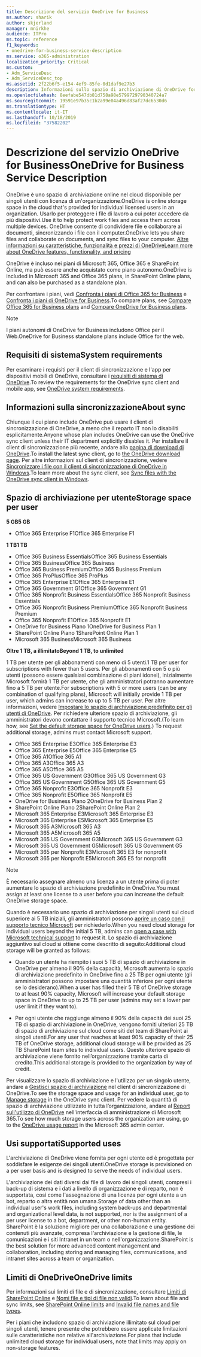 ```yaml
---
title: Descrizione del servizio OneDrive for Business
ms.author: sharik
author: skjerland
manager: mnirkhe
audience: ITPro
ms.topic: reference
f1_keywords:
- onedrive-for-business-service-description
ms.service: o365-administration
localization_priority: Critical
ms.custom:
- Adm_ServiceDesc
- Adm_ServiceDesc_top
ms.assetid: 2f22b6f5-e154-4ef9-85fe-0d1daf9e27b3
description: Informazioni sullo spazio di archiviazione di OneDrive fornito per ogni piano di abbonamento.
ms.openlocfilehash: 8eefabe547db81d758a98e5799729790340724a7
ms.sourcegitcommit: 19591e97b35c1b2a99e04a496d83af27dc6530d6
ms.translationtype: HT
ms.contentlocale: it-IT
ms.lasthandoff: 10/18/2019
ms.locfileid: "37582202"
---
```

# <a name="onedrive-for-business-service-description"></a><span data-ttu-id="428a4-103">Descrizione del servizio OneDrive for Business</span><span class="sxs-lookup"><span data-stu-id="428a4-103">OneDrive for Business Service Description</span></span>

<span data-ttu-id="428a4-104">OneDrive è uno spazio di archiviazione online nel cloud disponibile per singoli utenti con licenza di un'organizzazione.</span><span class="sxs-lookup"><span data-stu-id="428a4-104">OneDrive is online storage space in the cloud that's provided for individual licensed users in an organization.</span></span> <span data-ttu-id="428a4-105">Usarlo per proteggere i file di lavoro a cui poter accedere da più dispositivi.</span><span class="sxs-lookup"><span data-stu-id="428a4-105">Use it to help protect work files and access them across multiple devices.</span></span> <span data-ttu-id="428a4-106">OneDrive consente di condividere file e collaborare ai documenti, sincronizzando i file con il computer.</span><span class="sxs-lookup"><span data-stu-id="428a4-106">OneDrive lets you share files and collaborate on documents, and sync files to your computer.</span></span> [<span data-ttu-id="428a4-107">Altre informazioni su caratteristiche, funzionalità e prezzi di OneDrive</span><span class="sxs-lookup"><span data-stu-id="428a4-107">Learn more about OneDrive features, functionality, and pricing</span></span>](https://go.microsoft.com/fwlink/?linkid=850345) 
  
<span data-ttu-id="428a4-108">OneDrive è incluso nei piani di Microsoft 365, Office 365 e SharePoint Online, ma può essere anche acquistato come piano autonomo.</span><span class="sxs-lookup"><span data-stu-id="428a4-108">OneDrive is included in Microsoft 365 and Office 365 plans, in SharePoint Online plans, and can also be purchased as a standalone plan.</span></span> 
    
<span data-ttu-id="428a4-109">Per confrontare i piani, vedi [Confronta i piani di Office 365 for Business](https://go.microsoft.com/fwlink/?linkid=799177) e [Confronta i piani di OneDrive for Business](https://products.office.com/onedrive-for-business/compare-onedrive-for-business-plans).</span><span class="sxs-lookup"><span data-stu-id="428a4-109">To compare plans, see [Compare Office 365 for Business plans](https://go.microsoft.com/fwlink/?linkid=799177) and [Compare OneDrive for Business plans](https://products.office.com/onedrive-for-business/compare-onedrive-for-business-plans).</span></span> 
  
> [!NOTE]
> <span data-ttu-id="428a4-110">I piani autonomi di OneDrive for Business includono Office per il Web.</span><span class="sxs-lookup"><span data-stu-id="428a4-110">OneDrive for Business standalone plans include Office for the web.</span></span> 
  
## <a name="system-requirements"></a><span data-ttu-id="428a4-111">Requisiti di sistema</span><span class="sxs-lookup"><span data-stu-id="428a4-111">System requirements</span></span>

<span data-ttu-id="428a4-112">Per esaminare i requisiti per il client di sincronizzazione e l'app per dispositivi mobili di OneDrive, consultare i [requisiti di sistema di OneDrive](https://go.microsoft.com/fwlink/?linkid=837584).</span><span class="sxs-lookup"><span data-stu-id="428a4-112">To review the requirements for the OneDrive sync client and mobile app, see [OneDrive system requirements](https://go.microsoft.com/fwlink/?linkid=837584).</span></span>
  
## <a name="about-sync"></a><span data-ttu-id="428a4-113">Informazioni sulla sincronizzazione</span><span class="sxs-lookup"><span data-stu-id="428a4-113">About sync</span></span>

<span data-ttu-id="428a4-114">Chiunque il cui piano include OneDrive può usare il client di sincronizzazione di OneDrive, a meno che il reparto IT non lo disabiliti esplicitamente.</span><span class="sxs-lookup"><span data-stu-id="428a4-114">Anyone whose plan includes OneDrive can use the OneDrive sync client unless their IT department explicitly disables it.</span></span> <span data-ttu-id="428a4-115">Per installare il client di sincronizzazione più recente, andare alla [pagina di download di OneDrive](https://onedrive.live.com/about/download/).</span><span class="sxs-lookup"><span data-stu-id="428a4-115">To install the latest sync client, go to [the OneDrive download page](https://onedrive.live.com/about/download/).</span></span> <span data-ttu-id="428a4-116">Per altre informazioni sul client di sincronizzazione, vedere [Sincronizzare i file con il client di sincronizzazione di OneDrive in Windows](https://support.office.com/article/615391c4-2bd3-4aae-a42a-858262e42a49).</span><span class="sxs-lookup"><span data-stu-id="428a4-116">To learn more about the sync client, see [Sync files with the OneDrive sync client in Windows](https://support.office.com/article/615391c4-2bd3-4aae-a42a-858262e42a49).</span></span>
  
## <a name="storage-space-per-user"></a><span data-ttu-id="428a4-117">Spazio di archiviazione per utente</span><span class="sxs-lookup"><span data-stu-id="428a4-117">Storage space per user</span></span>

<span data-ttu-id="428a4-118">**5 GB**</span><span class="sxs-lookup"><span data-stu-id="428a4-118">**5 GB**</span></span>

- <span data-ttu-id="428a4-119">Office 365 Enterprise F1</span><span class="sxs-lookup"><span data-stu-id="428a4-119">Office 365 Enterprise F1</span></span>

<span data-ttu-id="428a4-120">**1 TB**</span><span class="sxs-lookup"><span data-stu-id="428a4-120">**1 TB**</span></span>

- <span data-ttu-id="428a4-121">Office 365 Business Essentials</span><span class="sxs-lookup"><span data-stu-id="428a4-121">Office 365 Business Essentials</span></span>
- <span data-ttu-id="428a4-122">Office 365 Business</span><span class="sxs-lookup"><span data-stu-id="428a4-122">Office 365 Business</span></span>
- <span data-ttu-id="428a4-123">Office 365 Business Premium</span><span class="sxs-lookup"><span data-stu-id="428a4-123">Office 365 Business Premium</span></span>
- <span data-ttu-id="428a4-124">Office 365 ProPlus</span><span class="sxs-lookup"><span data-stu-id="428a4-124">Office 365 ProPlus</span></span>
- <span data-ttu-id="428a4-125">Office 365 Enterprise E1</span><span class="sxs-lookup"><span data-stu-id="428a4-125">Office 365 Enterprise E1</span></span>
- <span data-ttu-id="428a4-126">Office 365 Government G1</span><span class="sxs-lookup"><span data-stu-id="428a4-126">Office 365 Government G1</span></span>
- <span data-ttu-id="428a4-127">Office 365 Nonprofit Business Essentials</span><span class="sxs-lookup"><span data-stu-id="428a4-127">Office 365 Nonprofit Business Essentials</span></span>
- <span data-ttu-id="428a4-128">Office 365 Nonprofit Business Premium</span><span class="sxs-lookup"><span data-stu-id="428a4-128">Office 365 Nonprofit Business Premium</span></span>
- <span data-ttu-id="428a4-129">Office 365 Nonprofit E1</span><span class="sxs-lookup"><span data-stu-id="428a4-129">Office 365 Nonprofit E1</span></span>
- <span data-ttu-id="428a4-130">OneDrive for Business Piano 1</span><span class="sxs-lookup"><span data-stu-id="428a4-130">OneDrive for Business Plan 1</span></span>
- <span data-ttu-id="428a4-131">SharePoint Online Piano 1</span><span class="sxs-lookup"><span data-stu-id="428a4-131">SharePoint Online Plan 1</span></span>
- <span data-ttu-id="428a4-132">Microsoft 365 Business</span><span class="sxs-lookup"><span data-stu-id="428a4-132">Microsoft 365 Business</span></span>

<span data-ttu-id="428a4-133">**Oltre 1 TB, a illimitato**</span><span class="sxs-lookup"><span data-stu-id="428a4-133">**Beyond 1 TB, to unlimited**</span></span>
 
<span data-ttu-id="428a4-134">1 TB per utente per gli abbonamenti con meno di 5 utenti.</span><span class="sxs-lookup"><span data-stu-id="428a4-134">1 TB per user for subscriptions with fewer than 5 users.</span></span> <span data-ttu-id="428a4-135">Per gli abbonamenti con 5 o più utenti (possono essere qualsiasi combinazione di piani idonei), inizialmente Microsoft fornirà 1 TB per utente, che gli amministratori potranno aumentare fino a 5 TB per utente.</span><span class="sxs-lookup"><span data-stu-id="428a4-135">For subscriptions with 5 or more users (can be any combination of qualifying plans), Microsoft will initially provide 1 TB per user, which admins can increase to up to 5 TB per user.</span></span> <span data-ttu-id="428a4-136">Per altre informazioni, vedere [Impostare lo spazio di archiviazione predefinito per gli utenti di OneDrive](/onedrive/set-default-storage-space). Per richiedere ulteriore spazio di archiviazione, gli amministratori devono contattare il supporto tecnico Microsoft.</span><span class="sxs-lookup"><span data-stu-id="428a4-136">(To learn how, see [Set the default storage space for OneDrive users](/onedrive/set-default-storage-space).) To request additional storage, admins must contact Microsoft support.</span></span>

- <span data-ttu-id="428a4-137">Office 365 Enterprise E3</span><span class="sxs-lookup"><span data-stu-id="428a4-137">Office 365 Enterprise E3</span></span>
- <span data-ttu-id="428a4-138">Office 365 Enterprise E5</span><span class="sxs-lookup"><span data-stu-id="428a4-138">Office 365 Enterprise E5</span></span>
- <span data-ttu-id="428a4-139">Office 365 A1</span><span class="sxs-lookup"><span data-stu-id="428a4-139">Office 365 A1</span></span>
- <span data-ttu-id="428a4-140">Office 365 A3</span><span class="sxs-lookup"><span data-stu-id="428a4-140">Office 365 A3</span></span>
- <span data-ttu-id="428a4-141">Office 365 A5</span><span class="sxs-lookup"><span data-stu-id="428a4-141">Office 365 A5</span></span>
- <span data-ttu-id="428a4-142">Office 365 US Government G3</span><span class="sxs-lookup"><span data-stu-id="428a4-142">Office 365 US Government G3</span></span>
- <span data-ttu-id="428a4-143">Office 365 US Government G5</span><span class="sxs-lookup"><span data-stu-id="428a4-143">Office 365 US Government G5</span></span>
- <span data-ttu-id="428a4-144">Office 365 Nonprofit E3</span><span class="sxs-lookup"><span data-stu-id="428a4-144">Office 365 Nonprofit E3</span></span>
- <span data-ttu-id="428a4-145">Office 365 Nonprofit E5</span><span class="sxs-lookup"><span data-stu-id="428a4-145">Office 365 Nonprofit E5</span></span>
- <span data-ttu-id="428a4-146">OneDrive for Business Piano 2</span><span class="sxs-lookup"><span data-stu-id="428a4-146">OneDrive for Business Plan 2</span></span>
- <span data-ttu-id="428a4-147">SharePoint Online Piano 2</span><span class="sxs-lookup"><span data-stu-id="428a4-147">SharePoint Online Plan 2</span></span>
- <span data-ttu-id="428a4-148">Microsoft 365 Enterprise E3</span><span class="sxs-lookup"><span data-stu-id="428a4-148">Microsoft 365 Enterprise E3</span></span>
- <span data-ttu-id="428a4-149">Microsoft 365 Enterprise E5</span><span class="sxs-lookup"><span data-stu-id="428a4-149">Microsoft 365 Enterprise E5</span></span>
- <span data-ttu-id="428a4-150">Microsoft 365 A3</span><span class="sxs-lookup"><span data-stu-id="428a4-150">Microsoft 365 A3</span></span>
- <span data-ttu-id="428a4-151">Microsoft 365 A5</span><span class="sxs-lookup"><span data-stu-id="428a4-151">Microsoft 365 A5</span></span>
- <span data-ttu-id="428a4-152">Microsoft 365 US Government G3</span><span class="sxs-lookup"><span data-stu-id="428a4-152">Microsoft 365 US Government G3</span></span>
- <span data-ttu-id="428a4-153">Microsoft 365 US Government G5</span><span class="sxs-lookup"><span data-stu-id="428a4-153">Microsoft 365 US Government G5</span></span>
- <span data-ttu-id="428a4-154">Microsoft 365 per Nonprofit E3</span><span class="sxs-lookup"><span data-stu-id="428a4-154">Microsoft 365 E3 for nonprofit</span></span>
- <span data-ttu-id="428a4-155">Microsoft 365 per Nonprofit E5</span><span class="sxs-lookup"><span data-stu-id="428a4-155">Microsoft 365 E5 for nonprofit</span></span>

> [!NOTE]
> <span data-ttu-id="428a4-156">È necessario assegnare almeno una licenza a un utente prima di poter aumentare lo spazio di archiviazione predefinito in OneDrive.</span><span class="sxs-lookup"><span data-stu-id="428a4-156">You must assign at least one license to a user before you can increase the default OneDrive storage space.</span></span> 
  
<span data-ttu-id="428a4-157">Quando è necessario uno spazio di archiviazione per singoli utenti sul cloud superiore ai 5 TB iniziali, gli amministratori possono [aprire un caso con il supporto tecnico Microsoft](https://go.microsoft.com/fwlink/?linkid=869559) per richiederlo.</span><span class="sxs-lookup"><span data-stu-id="428a4-157">When you need cloud storage for individual users beyond the initial 5 TB, admins can [open a case with Microsoft technical support](https://go.microsoft.com/fwlink/?linkid=869559) to request it.</span></span> <span data-ttu-id="428a4-158">Lo spazio di archiviazione aggiuntivo sul cloud si ottiene come descritto di seguito:</span><span class="sxs-lookup"><span data-stu-id="428a4-158">Additional cloud storage will be granted as follows:</span></span> 
  
- <span data-ttu-id="428a4-159">Quando un utente ha riempito i suoi 5 TB di spazio di archiviazione in OneDrive per almeno il 90% della capacità, Microsoft aumenta lo spazio di archiviazione predefinito in OneDrive fino a 25 TB per ogni utente (gli amministratori possono impostare una quantità inferiore per ogni utente se lo desiderano).</span><span class="sxs-lookup"><span data-stu-id="428a4-159">When a user has filled their 5 TB of OneDrive storage to at least 90% capacity, Microsoft will increase your default storage space in OneDrive to up to 25 TB per user (admins may set a lower per user limit if they want to).</span></span> 
    
- <span data-ttu-id="428a4-160">Per ogni utente che raggiunge almeno il 90% della capacità dei suoi 25 TB di spazio di archiviazione in OneDrive, vengono forniti ulteriori 25 TB di spazio di archiviazione sul cloud come siti del team di SharePoint ai singoli utenti.</span><span class="sxs-lookup"><span data-stu-id="428a4-160">For any user that reaches at least 90% capacity of their 25 TB of OneDrive storage, additional cloud storage will be provided as 25 TB SharePoint team sites to individual users.</span></span> <span data-ttu-id="428a4-161">Questo ulteriore spazio di archiviazione viene fornito nell’organizzazione tramite carta di credito.</span><span class="sxs-lookup"><span data-stu-id="428a4-161">This additional storage is provided to the organization by way of credit.</span></span>
    
<span data-ttu-id="428a4-162">Per visualizzare lo spazio di archiviazione e l'utilizzo per un singolo utente, andare a [Gestisci spazio di archiviazione](https://support.office.com/article/31519161-059C-4764-B6F8-F5CD29F7FE68) nel client di sincronizzazione di OneDrive.</span><span class="sxs-lookup"><span data-stu-id="428a4-162">To see the storage space and usage for an individual user, go to [Manage storage](https://support.office.com/article/31519161-059C-4764-B6F8-F5CD29F7FE68) in the OneDrive sync client.</span></span> <span data-ttu-id="428a4-163">Per vedere la quantità di spazio di archiviazione utilizzato in tutta l’organizzazione, andare al [Report sull'utilizzo di OneDrive](/office365/admin/activity-reports/onedrive-for-business-usage) nell'interfaccia di amministrazione di Microsoft 365.</span><span class="sxs-lookup"><span data-stu-id="428a4-163">To see how much storage users across the organization are using, go to the [OneDrive usage report](/office365/admin/activity-reports/onedrive-for-business-usage) in the Microsoft 365 admin center.</span></span> 
   
## <a name="supported-uses"></a><span data-ttu-id="428a4-164">Usi supportati</span><span class="sxs-lookup"><span data-stu-id="428a4-164">Supported uses</span></span>

<span data-ttu-id="428a4-165">L'archiviazione di OneDrive viene fornita per ogni utente ed è progettata per soddisfare le esigenze dei singoli utenti.</span><span class="sxs-lookup"><span data-stu-id="428a4-165">OneDrive storage is provisioned on a per user basis and is designed to serve the needs of individual users.</span></span>
  
<span data-ttu-id="428a4-166">L'archiviazione dei dati diversi dai file di lavoro dei singoli utenti, compresi i back-up di sistema e i dati a livello di organizzazione e di reparto, non è supportata, così come l'assegnazione di una licenza per ogni utente a un bot, reparto o altra entità non umana.</span><span class="sxs-lookup"><span data-stu-id="428a4-166">Storage of data other than an individual user's work files, including system back-ups and departmental and organizational level data, is not supported, nor is the assignment of a per user license to a bot, department, or other non-human entity.</span></span> <span data-ttu-id="428a4-167">SharePoint è la soluzione migliore per una collaborazione e una gestione dei contenuti più avanzate, compresa l'archiviazione e la gestione di file, le comunicazioni e i siti Intranet in un team o nell'organizzazione.</span><span class="sxs-lookup"><span data-stu-id="428a4-167">SharePoint is the best solution for more advanced content management and collaboration, including storing and managing files, communications, and intranet sites across a team or organization.</span></span>
  
## <a name="onedrive-limits"></a><span data-ttu-id="428a4-168">Limiti di OneDrive</span><span class="sxs-lookup"><span data-stu-id="428a4-168">OneDrive limits</span></span>

<span data-ttu-id="428a4-169">Per informazioni sui limiti di file e di sincronizzazione, consultare [Limiti di SharePoint Online](/office365/servicedescriptions/sharepoint-online-service-description/sharepoint-online-limits) e [Nomi file e tipi di file non validi](https://support.office.com/article/64883a5d-228e-48f5-b3d2-eb39e07630fa).</span><span class="sxs-lookup"><span data-stu-id="428a4-169">To learn about file and sync limits, see [SharePoint Online limits](/office365/servicedescriptions/sharepoint-online-service-description/sharepoint-online-limits) and [Invalid file names and file types](https://support.office.com/article/64883a5d-228e-48f5-b3d2-eb39e07630fa).</span></span>
  
<span data-ttu-id="428a4-170">Per i piani che includono spazio di archiviazione illimitato sul cloud per singoli utenti, tenere presente che potrebbero essere applicate limitazioni sulle caratteristiche non relative all'archiviazione.</span><span class="sxs-lookup"><span data-stu-id="428a4-170">For plans that include unlimited cloud storage for individual users, note that limits may apply on non-storage features.</span></span> 
  

